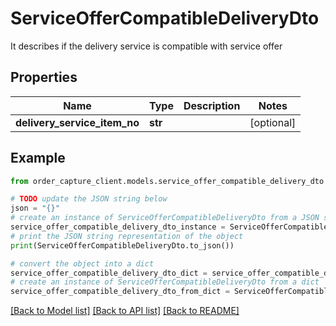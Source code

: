 # ServiceOfferCompatibleDeliveryDto

It describes if the delivery service is compatible with service offer

## Properties

Name | Type | Description | Notes
------------ | ------------- | ------------- | -------------
**delivery_service_item_no** | **str** |  | [optional] 

## Example

```python
from order_capture_client.models.service_offer_compatible_delivery_dto import ServiceOfferCompatibleDeliveryDto

# TODO update the JSON string below
json = "{}"
# create an instance of ServiceOfferCompatibleDeliveryDto from a JSON string
service_offer_compatible_delivery_dto_instance = ServiceOfferCompatibleDeliveryDto.from_json(json)
# print the JSON string representation of the object
print(ServiceOfferCompatibleDeliveryDto.to_json())

# convert the object into a dict
service_offer_compatible_delivery_dto_dict = service_offer_compatible_delivery_dto_instance.to_dict()
# create an instance of ServiceOfferCompatibleDeliveryDto from a dict
service_offer_compatible_delivery_dto_from_dict = ServiceOfferCompatibleDeliveryDto.from_dict(service_offer_compatible_delivery_dto_dict)
```
[[Back to Model list]](../README.md#documentation-for-models) [[Back to API list]](../README.md#documentation-for-api-endpoints) [[Back to README]](../README.md)


